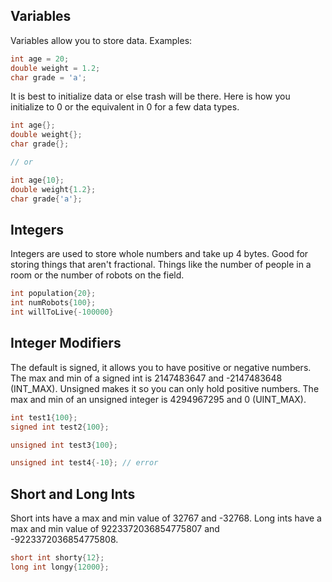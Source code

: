 ## Variables
Variables allow you to store data. Examples:
```C++
int age = 20;
double weight = 1.2;
char grade = 'a';
```

It is best to initialize data or else trash will be there. Here is how you initialize to 0 or the equivalent in 0 for a few data types.
```C++
int age{};
double weight{};
char grade{};

// or

int age{10};
double weight{1.2};
char grade{'a'};
```

## Integers
Integers are used to store whole numbers and take up 4 bytes. Good for storing things that aren't fractional. Things like the number of people in a room or the number of robots on the field.

```C++
int population{20};
int numRobots{100};
int willToLive{-100000}
```

## Integer Modifiers
The default is signed, it allows you to have positive or negative numbers. The max and min of a signed int is 2147483647 and -2147483648 (INT_MAX). Unsigned makes it so you can only hold positive numbers. The max and min of an unsigned integer is 4294967295 and 0 (UINT_MAX).
```C++
int test1{100};
signed int test2{100};

unsigned int test3{100};

unsigned int test4{-10}; // error
```

## Short and Long Ints
Short ints have a max and min value of 32767 and -32768. Long ints have a max and min value of 9223372036854775807 and -9223372036854775808.
```C++
short int shorty{12};
long int longy{12000};
```